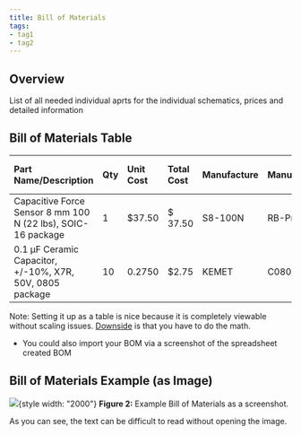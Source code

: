 ```yaml
---
title: Bill of Materials
tags:
- tag1
- tag2
---
```


## Overview
List of all needed individual aprts for the individual schematics, prices and detailed information

## Bill of Materials Table


| **Part Name/Description** | **Qty** | **Unit Cost** | **Total Cost** | **Manufacture** | **Manufacturer #** | **Vendor Link** |**Datasheet Link** | **Schematic Reference Designators** |
|:--------------------|:----|:---------------|:-----|:--------|:-----|:-----|:----|:-----|
Capacitive Force Sensor 8 mm 100 N (22 lbs), SOIC-16 package | 1 | $37.50 | $ 37.50 | S8-100N | RB-Pre-01 | [DigiKey](https://www.robotshop.com/products/capacitive-force-sensor-8-mm-100-n-22-lbs) | [datasheet link](https://cdn.robotshop.com/media/p/pre/rb-pre-01/pdf/singletact_manual.pdf) | U1 |
0.1 µF Ceramic Capacitor, +/-10%, X7R, 50V, 0805 package |10 | 0.2750 | $2.75 | KEMET | C0805F104K5RACTU | PRLTA 109 |n/a | C2, C4, C6, C7, C8, C9, C10, C11, C12, C16

Note: Setting it up as a table is nice because it is completely viewable without scaling issues. <ins>Downside</ins> is that you have to do the math.

* You could also import your BOM via a screenshot of the spreadsheet created BOM

## Bill of Materials Example (as Image)
![](BOM-Screenshot.png){style width: "2000"}
**Figure 2:** Example Bill of Materials as a screenshot.

As you can see, the text can be difficult to read without opening the image.

